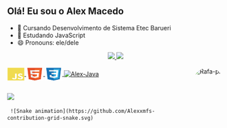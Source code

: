## Olá! Eu sou o Alex Macedo

- 🔭 Cursando Desenvolvimento de Sistema Etec Barueri
- 🌱 Estudando JavaScript
- 😄 Pronouns: ele/dele

<div align="center">
  <a href="https://github.com/Alexxmfs">
  <img height="180em" src="https://github-readme-stats.vercel.app/api?username=Alexxmfs&show_icons=true&theme=dark&include_all_commits=true&count_private=true"/>
  <img height="180em" src="https://github-readme-stats.vercel.app/api/top-langs/?username=Alexxmfs&layout=compact&langs_count=7&theme=dark"/>
</div>
  
  <div style="display: inline_block"><br>
  <img align="center" alt="Alex-Js" height="30" width="40" src="https://raw.githubusercontent.com/devicons/devicon/master/icons/javascript/javascript-plain.svg">
  <img align="center" alt="Alex-HTML" height="30" width="40" src="https://raw.githubusercontent.com/devicons/devicon/master/icons/html5/html5-original.svg">
  <img align="center" alt="Alex-CSS" height="30" width="40" src="https://raw.githubusercontent.com/devicons/devicon/master/icons/css3/css3-original.svg">
  <img align="center" alt="Alex-Java" height="30" width="40" src="https://cdn.jsdelivr.net/gh/devicons/devicon/icons/java/java-original-wordmark.svg" />
  <img align="right" alt="Rafa-pic" height="150" style="border-radius:50px;" src="https://c.tenor.com/tm3KA5yrnmMAAAAM/hacker-man-hacker.gif"/>
  </div>

 ##
  <div>
  <a href = "mailto:alexxmfs5@gmail.com"><img src="https://img.shields.io/badge/-Gmail-%23333?style=for-the-badge&logo=gmail&logoColor=white" target="_blank"></a>
    
     ![Snake animation](https://github.com/Alexxmfs-contribution-grid-snake.svg)
  </div>
